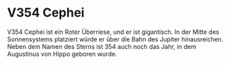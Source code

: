 # V354 Cephei

V354 Cephei ist ein Roter Überriese, und er ist gigantisch. In der Mitte des
Sonnensystems platziert würde er über die Bahn des Jupiter hinausreichen. Neben
dem Namen des Sterns ist 354 auch noch das Jahr, in dem Augustinus von Hippo
geboren wurde.
